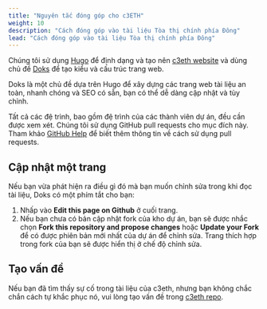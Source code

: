 ```yaml
---
title: "Nguyên tắc đóng góp cho c3ETH"
weight: 10
description: "Cách đóng góp vào tài liệu Tòa thị chính phía Đông"
lead: "Cách đóng góp vào tài liệu Tòa thị chính phía Đông"
---
```


Chúng tôi sử dụng [Hugo](https://gohugo.io/) để định dạng và tạo nên [c3eth website](https://c3eth.github.io/) và dùng chủ đề [Doks](https://getdoks.org/ ) để tạo kiểu và cấu trúc trang web.

Doks là một chủ đề dựa trên Hugo để xây dựng các trang web tài liệu an toàn, nhanh chóng và SEO có sẵn, bạn có thể dễ dàng cập nhật và tùy chỉnh.

Tất cả các đệ trình, bao gồm đệ trình của các thành viên dự án, đều cần được xem xét. Chúng tôi sử dụng GitHub pull requests cho mục đích này. Tham khảo [GitHub Help](https://help.github.com/articles/about-pull-requests/) để biết thêm thông tin về cách sử dụng pull requests.

## Cập nhật một trang

Nếu bạn vừa phát hiện ra điều gì đó mà bạn muốn chỉnh sửa trong khi đọc tài liệu, Doks có một phím tắt cho bạn:

1. Nhấp vào **Edit this page on Github** ở cuối trang.
1. Nếu bạn chưa có bản cập nhật fork của kho dự án, bạn sẽ được nhắc chọn **Fork this repository and propose changes** hoặc **Update your Fork** để có được phiên bản mới nhất của dự án để chỉnh sửa. Trang thích hợp trong fork của bạn sẽ được hiển thị ở chế độ chỉnh sửa.

## Tạo vấn đề

Nếu bạn đã tìm thấy sự cố trong tài liệu của c3eth, nhưng bạn không chắc chắn cách tự khắc phục nó, vui lòng tạo vấn đề trong [c3eth repo](https://github.com/c3eth/c3eth.github.io/issues).